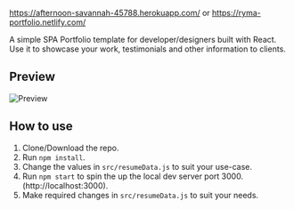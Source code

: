 https://afternoon-savannah-45788.herokuapp.com/ or https://ryma-portfolio.netlify.com/

A simple SPA Portfolio template for developer/designers built with React. Use it to showcase your work, testimonials and other information to clients.

## Preview
![Preview](https://i.ibb.co/TWJ4B1F/portfolio.png)


## How to use
1. Clone/Download the repo.
2. Run  ``` npm install ```.
3. Change the values in ```src/resumeData.js``` to suit your use-case.
4. Run ```npm start``` to spin the up the local dev server port 3000.(http://localhost:3000).
5. Make required changes in ```src/resumeData.js``` to suit your needs.

